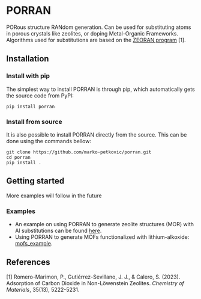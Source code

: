 # PORRAN

PORous structure RANdom generation. Can be used for substituting atoms in porous crystals like zeolites, or doping Metal-Organic Frameworks. Algorithms used for substitutions are based on the [ZEORAN program](https://github.com/promerma/zeoran) \[1\].

## Installation

### Install with pip

The simplest way to install PORRAN is through pip, which automatically gets the source code from PyPI:
```
pip install porran
```

### Install from source
It is also possible to install PORRAN directly from the source. This can be done using the commands bellow:
```
git clone https://github.com/marko-petkovic/porran.git
cd porran
pip install .
```

## Getting started
More examples will follow in the future

### Examples
- An example on using PORRAN to generate zeolite structures (MOR) with Al substitutions can be found [here](examples/porran_example.ipynb).
- Using PORRAN to generate MOFs functionalized with lithium-alkoxide: [mofs_example](examples/mofs_example.ipynb).

## References
\[1\] Romero-Marimon, P., Gutiérrez-Sevillano, J. J., & Calero, S. (2023). Adsorption of Carbon Dioxide in Non-Löwenstein Zeolites. *Chemistry of Materials*, 35(13), 5222-5231.
